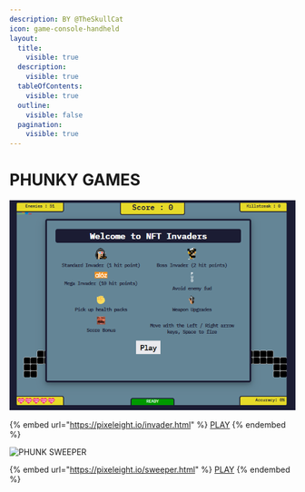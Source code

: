 ```yaml
---
description: BY @TheSkullCat
icon: game-console-handheld
layout:
  title:
    visible: true
  description:
    visible: true
  tableOfContents:
    visible: true
  outline:
    visible: false
  pagination:
    visible: true
---
```


# PHUNKY GAMES

![PHUNK INVADERS](<../../.gitbook/assets/image (19) (1).png>)

{% embed url="https://pixeleight.io/invader.html" %}
[PLAY](https://pixeleight.io/invader.html)
{% endembed %}





![PHUNK SWEEPER](<../../.gitbook/assets/Screen Shot 2022-08-03 at 15.06.59.png>)

{% embed url="https://pixeleight.io/sweeper.html" %}
[PLAY](https://pixeleight.io/sweeper.html)
{% endembed %}
